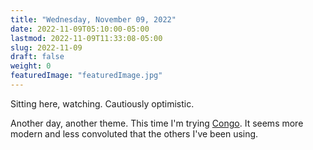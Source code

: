```yaml
---
title: "Wednesday, November 09, 2022"
date: 2022-11-09T05:10:00-05:00
lastmod: 2022-11-09T11:33:08-05:00
slug: 2022-11-09
draft: false
weight: 0
featuredImage: "featuredImage.jpg"
---
```


Sitting here, watching. Cautiously optimistic.

Another day, another theme. This time I'm trying [Congo](https://github.com/jpanther/congo). It seems more modern and less convoluted that the others I've been using.


[//]: # "Exported with love from a post written in Org mode"
[//]: # "- https://github.com/kaushalmodi/ox-hugo"